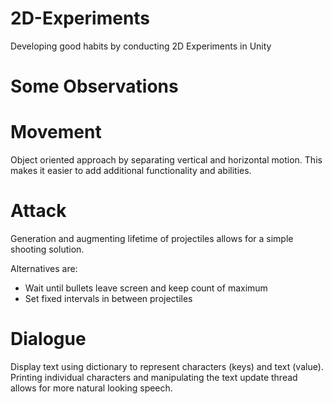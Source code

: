 # 2D-Experiments

Developing good habits by conducting
2D Experiments in Unity

# Some Observations

# Movement
Object oriented approach by separating vertical and horizontal motion. This makes it easier to add additional functionality and abilities.

# Attack
Generation and augmenting lifetime of projectiles allows for a simple shooting solution.

Alternatives are:
- Wait until bullets leave screen and keep count of maximum
- Set fixed intervals in between projectiles

# Dialogue
Display text using dictionary to represent characters (keys) and text (value). Printing individual characters and manipulating the text update thread allows for more natural looking speech.
